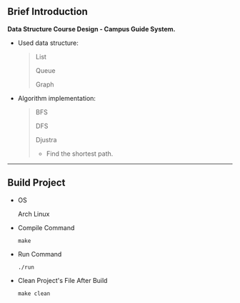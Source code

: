 ## Brief Introduction

**Data Structure Course Design - Campus Guide System.**

- Used data structure:

    > List
    >
    > Queue
    >
    > Graph

- Algorithm implementation:

    > BFS
    >
    > DFS
    >
    > Djustra
    >
    >   - Find the shortest path.

---

## Build Project

- OS 

    Arch Linux

- Compile Command

    ```
    make
    ```

- Run Command

    ```
    ./run
    ```

- Clean Project's File After Build

    ```
    make clean
    ```